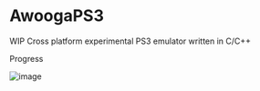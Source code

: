# AwoogaPS3
WIP Cross platform experimental PS3 emulator written in C/C++

Progress

![image](https://github.com/user-attachments/assets/a609ca6c-7792-494d-bcb8-db8be9aba148)
